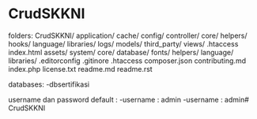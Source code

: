 # CrudSKKNI

folders:
CrudSKKNI/
	application/
		cache/ <!-- default dari framework ci -->
		config/  <!-- default dari framework ci -->	
		controller/
		core/ <!-- default dari framework ci -->
		helpers/		
		hooks/ <!-- default dari framework ci -->
		language/ <!-- default dari framework ci -->
		libraries/ <!-- default dari framework ci -->
		logs/ <!-- default dari framework ci -->
		models/ <!-- default dari framework ci -->
		third_party/ <!-- default dari framework ci -->
		views/
		.htaccess <!-- default dari framework ci -->
		index.html <!-- default dari framework ci -->
	assets/ <!-- menampung data assets yang digunakan -->
	system/ <!-- default dari framework ci -->
		core/ <!-- default dari framework ci -->
		database/ <!-- default dari framework ci -->
		fonts/ <!-- default dari framework ci -->
		helpers/ <!-- default dari framework ci -->
		language/ <!-- default dari framework ci -->
		libraries/ <!-- default dari framework ci -->
	.editorconfig <!-- default dari framework ci -->
	.gitinore <!-- default dari framework ci -->
	.htaccess <!-- melakukan RewriteBase /AritmatikaSKKNI/ -->
	composer.json <!-- default dari framework ci -->
	contributing.md <!-- default dari framework ci -->
	index.php <!-- default dari framework ci -->
	license.txt <!-- default dari framework ci -->
	readme.md
	readme.rst <!-- default dari framework ci -->



databases:
-dbsertifikasi

username dan password default :
-username : admin
-username : admin# CrudSKKNI